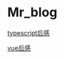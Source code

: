 # Mr_blog
<p><a href='https://github.com/Mr-jili/Mr-jili.github.io/issues/1'>typescript后感</a></p>
<p><a href='https://github.com/Mr-jili/Mr-jili.github.io/issues/2'>vue后感</a></p>
